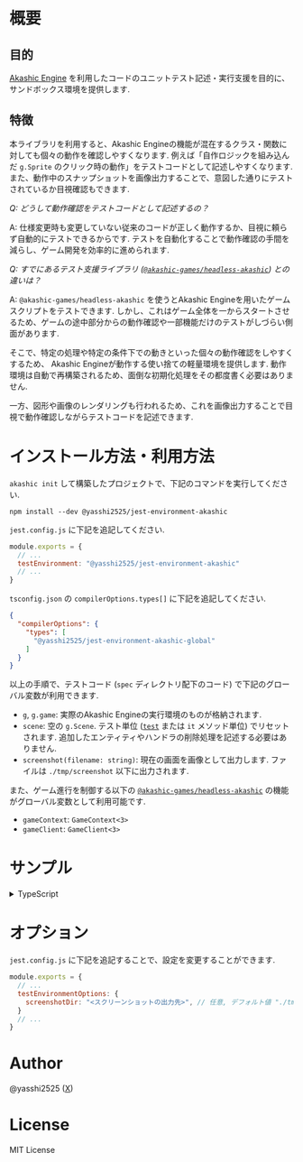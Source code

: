 # 概要
## 目的
[Akashic Engine](https://akashic-games.github.io/) を利用したコードのユニットテスト記述・実行支援を目的に、サンドボックス環境を提供します.

## 特徴
本ライブラリを利用すると、Akashic Engineの機能が混在するクラス・関数に対しても個々の動作を確認しやすくなります.
例えば「自作ロジックを組み込んだ `g.Sprite` のクリック時の動作」をテストコードとして記述しやすくなります.
また、動作中のスナップショットを画像出力することで、意図した通りにテストされているか目視確認もできます.
  
*Q: どうして動作確認をテストコードとして記述するの？*

A: 仕様変更時も変更していない従来のコードが正しく動作するか、目視に頼らず自動的にテストできるからです.
テストを自動化することで動作確認の手間を減らし、ゲーム開発を効率的に進められます.
  
*Q: すでにあるテスト支援ライブラリ ([`@akashic-games/headless-akashic`](https://github.com/akashic-games/headless-akashic)) との違いは？*

A: `@akashic-games/headless-akashic` を使うとAkashic Engineを用いたゲームスクリプトをテストできます.
しかし、これはゲーム全体を一からスタートさせるため、ゲームの途中部分からの動作確認や一部機能だけのテストがしづらい側面があります.

そこで、特定の処理や特定の条件下での動きといった個々の動作確認をしやすくするため、
Akashic Engineが動作する使い捨ての軽量環境を提供します.
動作環境は自動で再構築されるため、面倒な初期化処理をその都度書く必要はありません.

一方、図形や画像のレンダリングも行われるため、これを画像出力することで目視で動作確認しながらテストコードを記述できます.

# インストール方法・利用方法
`akashic init` して構築したプロジェクトで、下記のコマンドを実行してください.

```shell
npm install --dev @yasshi2525/jest-environment-akashic
```

`jest.config.js` に下記を追記してください.

```javascript
module.exports = {
  // ...
  testEnvironment: "@yasshi2525/jest-environment-akashic"
  // ...
}
```

`tsconfig.json` の `compilerOptions.types[]` に下記を追記してください.

```json
{
  "compilerOptions": {
    "types": [
      "@yasshi2525/jest-environment-akashic-global"
    ]
  }
}
```

以上の手順で、テストコード (`spec` ディレクトリ配下のコード) で下記のグローバル変数が利用できます.

* `g`, `g.game`: 実際のAkashic Engineの実行環境のものが格納されます.
* `scene`: 空の `g.Scene`. テスト単位 ([`test`](https://jestjs.io/ja/docs/next/api#testname-fn-timeout) または `it` メソッド単位) でリセットされます. 
   追加したエンティティやハンドラの削除処理を記述する必要はありません.
* `screenshot(filename: string)`: 現在の画面を画像として出力します. ファイルは `./tmp/screenshot` 以下に出力されます.

また、ゲーム進行を制御する以下の [`@akashic-games/headless-akashic`](https://github.com/akashic-games/headless-akashic) の機能がグローバル変数として利用可能です.

* `gameContext`: `GameContext<3>`
* `gameClient`: `GameClient<3>`

# サンプル
<details>
<summary>TypeScript</summary>

## TypeScript

### テスト対象

`src/button.ts`

```typescript
type ButtonStatus = "ON" | "OFF";

/**
 * 押下すると ON, 離すと OFF になるボタン
 */
export class Button extends g.FilledRect {
	private _status: ButtonStatus = "OFF";
	constructor(opts: g.FilledRectParameterObject) {
		super(opts);
		// 押下されると ON
		this.onPointDown.add(() => this.on());
		// 離されると OFF
		this.onPointUp.add(() => this.off());
	}

	/**
	 * ON状態にします
	 */
	on(): void {
		this._status = "ON";
		this.opacity = 0.5;
		this.modified();
	}

	/**
	 * OFF状態にします
	 */
	off(): void {
		this._status = "OFF";
		this.opacity = 1;
		this.modified();
	}

	/**
	 * ボタンの状態を取得します
	 */
	get status(): string {
		return this._status;
	}
}
```

### テストコード

```typescript
import {Button} from "../src/button";

describe("button", () => {
	it ("on()を実行するとON状態になる", async () => {
		const button = new Button({ scene, width: 100, height: 100, cssColor: "red", touchable: true });
		scene.append(button);
		await gameContext.step();
		button.on();
		expect(button.status).toEqual("ON");
		await gameContext.step();
		screenshot("on.png");
	});
	it("off()を実行するとOFF状態になる", async () => {
		const button = new Button({ scene, width: 100, height: 100, cssColor: "red", touchable: true });
		scene.append(button);
		await gameContext.step();
		button.on();
		button.off();
		expect(button.status).toEqual("OFF");
		await gameContext.step();
		screenshot("off.png");
	});
	it("押下するとON状態になる", async () => {
		const button = new Button({ scene, width: 100, height: 100, cssColor: "red", touchable: true });
		scene.append(button);
		await gameContext.step();
		gameClient.sendPointDown(50, 50, 1);
		await gameContext.step();
		expect(button.status).toEqual("ON");
		await gameContext.step();
		screenshot("down.png");
	});
	it("離すとOFF状態になる", async () => {
		const button = new Button({ scene, width: 100, height: 100, cssColor: "red", touchable: true });
		scene.append(button);
		await gameContext.step();
		gameClient.sendPointDown(50, 50, 1);
		await gameContext.step();
		gameClient.sendPointUp(50, 50, 1);
		await gameContext.step();
		expect(button.status).toEqual("OFF");
		await gameContext.step();
		screenshot("up.png");
	});
});
```

</details>

# オプション

`jest.config.js` に下記を追記することで、設定を変更することができます.  

```javascript
module.exports = {
  // ...
  testEnvironmentOptions: {
    screenshotDir: "<スクリーンショットの出力先>", // 任意, デフォルト値 "./tmp/screenshot"
  }
  // ...
}
```

# Author

@yasshi2525 ([X](https://x.com/yasshi2525))

# License

MIT License
